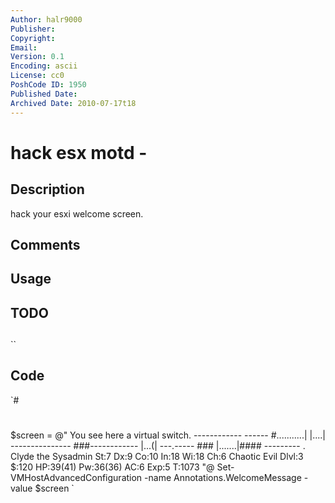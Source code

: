 ```yaml
---
Author: halr9000
Publisher: 
Copyright: 
Email: 
Version: 0.1
Encoding: ascii
License: cc0
PoshCode ID: 1950
Published Date: 
Archived Date: 2010-07-17t18
---
```


# hack esx motd - 

## Description

hack your esxi welcome screen.

## Comments



## Usage



## TODO



## 

``

## Code

`#
 #
 $screen = @"
  You see here a virtual switch.            ------------           ------
                                           #...........|           |....|
                       ---------------   ###------------           |...(|
                                               ---.-----   ###
                                               |.......|####
                                               ---------
 .
  Clyde the Sysadmin    St:7 Dx:9 Co:10 In:18 Wi:18 Ch:6    Chaotic Evil
  Dlvl:3  $:120 HP:39(41) Pw:36(36) AC:6  Exp:5 T:1073
 "@
 Set-VMHostAdvancedConfiguration -name Annotations.WelcomeMessage -value $screen
`

